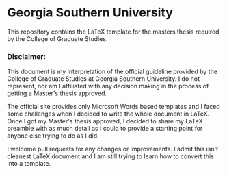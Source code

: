 # Georgia Southern University

This repository contains the LaTeX template for the masters thesis required by the College of Graduate Studies.

### Disclaimer:
This document is my interpretation of the official guideline provided by the College of Graduate Studies at Georgia Southern University. I do not represent, nor am I affiliated with any decision making in the process of getting a Master's thesis approved.

The official site provides only Microsoft Words based templates and I faced some challenges when I decided to write the whole document in LaTeX. Once I got my Master's thesis approved, I decided to share my LaTeX preamble with as much detail as I could to provide a starting point for anyone else trying to do as I did.

I welcome pull requests for any changes or improvements. I admit this isn't cleanest LaTeX document and I am still trying to learn how to convert this into a template.
